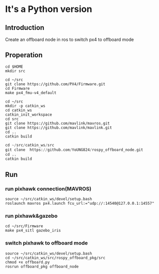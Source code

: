 # It's a Python version
## Introduction
Create an offboard node in ros to switch px4 to offboard mode

## Properation
```
cd $HOME
mkdir src
```
```
cd ~/src
git clone https://github.com/PX4/Firmware.git
cd Firmware
make px4_fmu-v4_default
```
```
cd ~/src
mkdir -p catkin_ws
cd catkin_ws
catkin_init_workspace
cd src
git clone https://github.com/mavlink/mavros.git
git clone https://github.com/mavlink/mavlink.git
cd ..
catkin build
```
```Python
cd ~/src/catkin_ws/src
git clone  https://github.com/YoUNG824/rospy_offboard_node.git
cd ..
catkin build
```
## Run
### run pixhawk connection(MAVROS)
``` 
source ~/src/catkin_ws/devel/setup.bash
roslaunch mavros px4.launch fcu_url:="udp://:14540@127.0.0.1:14557"
```
### run pixhawk&gazebo
```
cd ~/src/Firmware
make px4_sitl gazebo_iris
```
### switch pixhawk to offboard mode
```
source ~/src/catkin_ws/devel/setup.bash
cd ~/src/catkin_ws/src/rospy_offboard_pkg/src
chmod +x offboard.py
rosrun offboard_pkg offboard_node
```
